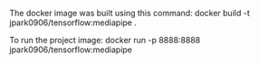 The docker image was built using this command:
docker build -t jpark0906/tensorflow:mediapipe .

To run the project image:
docker run -p 8888:8888 jpark0906/tensorflow:mediapipe
